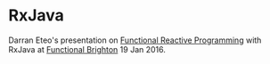 # RxJava

Darran Eteo's presentation on [Functional Reactive Programming] with RxJava at [Functional Brighton] 19 Jan 2016.

[Functional Reactive Programming]: http://www.meetup.com/Functional-Brighton/events/226254752/
[Functional Brighton]: http://www.meetup.com/Functional-Brighton/


